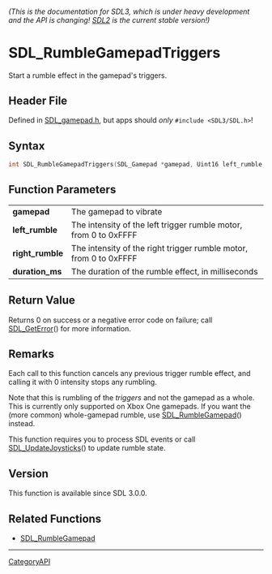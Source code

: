 ###### (This is the documentation for SDL3, which is under heavy development and the API is changing! [SDL2](https://wiki.libsdl.org/SDL2/) is the current stable version!)
# SDL_RumbleGamepadTriggers

Start a rumble effect in the gamepad's triggers.

## Header File

Defined in [SDL_gamepad.h](https://github.com/libsdl-org/SDL/blob/main/include/SDL3/SDL_gamepad.h), but apps should _only_ `#include <SDL3/SDL.h>`!

## Syntax

```c
int SDL_RumbleGamepadTriggers(SDL_Gamepad *gamepad, Uint16 left_rumble, Uint16 right_rumble, Uint32 duration_ms);

```

## Function Parameters

|                      |                                                                   |
| -------------------- | ----------------------------------------------------------------- |
| **gamepad**          | The gamepad to vibrate                                            |
| **left_rumble**      | The intensity of the left trigger rumble motor, from 0 to 0xFFFF  |
| **right_rumble**     | The intensity of the right trigger rumble motor, from 0 to 0xFFFF |
| **duration_ms**      | The duration of the rumble effect, in milliseconds                |

## Return Value

Returns 0 on success or a negative error code on failure; call
[SDL_GetError](SDL_GetError)() for more information.

## Remarks

Each call to this function cancels any previous trigger rumble effect, and
calling it with 0 intensity stops any rumbling.

Note that this is rumbling of the _triggers_ and not the gamepad as a
whole. This is currently only supported on Xbox One gamepads. If you want
the (more common) whole-gamepad rumble, use
[SDL_RumbleGamepad](SDL_RumbleGamepad)() instead.

This function requires you to process SDL events or call
[SDL_UpdateJoysticks](SDL_UpdateJoysticks)() to update rumble state.

## Version

This function is available since SDL 3.0.0.

## Related Functions

* [SDL_RumbleGamepad](SDL_RumbleGamepad)

----
[CategoryAPI](CategoryAPI)

